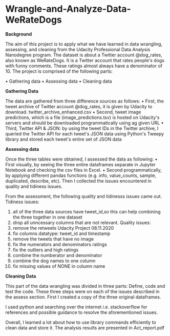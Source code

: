 # Wrangle-and-Analyze-Data-WeRateDogs

**Background** 

The aim of this project is to apply what we have learned in data wrangling, assessing, and cleaning from the Udacity Professional Data
Analysis Nanodegree program. The dataset is about a Twitter account @dog_rates, also known as WeRateDogs. It is a Twitter account that rates people's dogs with funny comments. These ratings almost always have a denominator of 10. The project is comprised of the following parts:


• Gathering data
• Assessing data
• Cleaning data

**Gathering Data**

The data are gathered from three difference sources as follows:
• First, the tweet archive of Twitter account @dog_rates, it is given by Udacity to
download. twitter_archive_enhanced.csv
• Second, tweet image predictions, which is a file (image_predictions.tsv) is hosted on
Udacity's servers and should be downloaded programmatically using ag given URL
• Third, Twitter API & JSON: by using the tweet IDs in the Twitter archive, I queried the
Twitter API for each tweet's JSON data using Python's Tweepy library and stored each
tweet's entire set of JSON data

**Assessing data**

Once the three tables were obtained, I assessed the data as following:
• First visually, by seeing the three entire dataframes separate in Jupyter Notebook and
checking the csv files in Excel.
• Second programmatically, by applying different pandas functions (e.g. info,
value_counts, sample, duplicated, describe, etc). Then I collected the issues encountered
in quality and tidiness issues.


From the assessment, the following quality and tidinesss issues came out.
Tidiness issues:
1. all of the three data sources have tweet_id,so this can help combining the three together in
one dataset
2. drop all unncessary columns that are not relevant.
Quality issues:
3. remove the retweets 
Udacity Project 08.11.2020
4. fix columns datatype: tweet_id and timestamp
5. remove the tweets that have no image
6. fix the numerators and denominators ratings
7. fix the outliers and high ratings
8. combine the numberator and denominator
9. combine the dog names to one column
10. fix missing values of NONE in column name

**Cleaning Data**

This part of the data wrangling was divided in three parts: Define, code and test the code. These
three steps were on each of the issues described in the assess section. First I created a copy of the
three original dataframes.

I used python and searching over the internet i.e. stackoverflow for references and possible
guidance to resolve the aforementioned issues.

Overall, I learned a lot about how to use library commands efficiently to clean data and store it.
The analysis results are presented in Act_report.pdf
